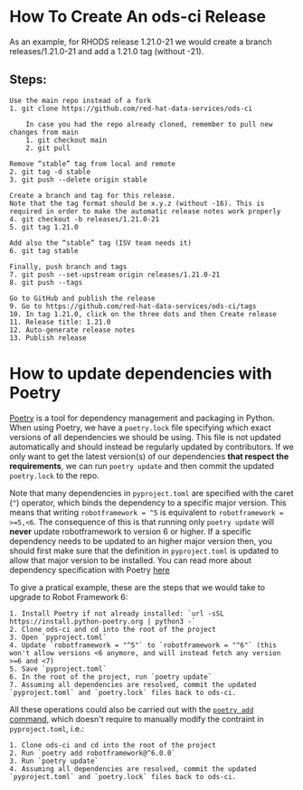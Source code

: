 # How To Create An ods-ci Release

As an example, for RHODS release 1.21.0-21 we would create a branch releases/1.21.0-21 and add a 1.21.0 tag (without -21).

## Steps:
    Use the main repo instead of a fork
    1. git clone https://github.com/red-hat-data-services/ods-ci

        In case you had the repo already cloned, remember to pull new changes from main
        1. git checkout main
        2. git pull

    Remove “stable” tag from local and remote
    2. git tag -d stable
    3. git push --delete origin stable 

    Create a branch and tag for this release.
    Note that the tag format should be x.y.z (without -16). This is required in order to make the automatic release notes work properly
    4. git checkout -b releases/1.21.0-21
    5. git tag 1.21.0

    Add also the “stable” tag (ISV team needs it) 
    6. git tag stable

    Finally, push branch and tags
    7. git push --set-upstream origin releases/1.21.0-21
    8. git push --tags

    Go to GitHub and publish the release
    9. Go to https://github.com/red-hat-data-services/ods-ci/tags
    10. In tag 1.21.0, click on the three dots and then Create release
    11. Release title: 1.21.0
    12. Auto-generate release notes
    13. Publish release


# How to update dependencies with Poetry

[Poetry](https://python-poetry.org) is a tool for dependency management and packaging in Python. When using Poetry, we have a `poetry.lock` file specifying which exact versions of all dependencies we should be using. This file is not updated automatically and should instead be regularly updated by contributors.
If we only want to get the latest version(s) of our dependencies **that respect the requirements**, we can run `poetry update` and then commit the updated `poetry.lock` to the repo.


Note that many dependencies in `pyproject.toml` are specified with the caret (`^`) operator, which binds the dependency to a specific major version. This means that writing `robotframework = ^5` is equivalent to `robotframework = >=5,<6`. The consequence of this is that running only `poetry update` will **never** update robotframework to version 6 or higher.
If a specific dependency needs to be updated to an higher major version then, you should first make sure that the definition in `pyproject.toml` is updated to allow that major version to be installed. You can read more about dependency specification with Poetry [here](https://python-poetry.org/docs/dependency-specification/)


To give a pratical example, these are the steps that we would take to upgrade to Robot Framework 6:

    1. Install Poetry if not already installed: `url -sSL https://install.python-poetry.org | python3 -`
    2. Clone ods-ci and cd into the root of the project
    3. Open `pyproject.toml`
    4. Update `robotframework = "^5"` to `robotframework = "^6"` (this won't allow versions <6 anymore, and will instead fetch any version >=6 and <7)
    5. Save `pyproject.toml`
    6. In the root of the project, run `poetry update`
    7. Assuming all dependencies are resolved, commit the updated `pyproject.toml` and `poetry.lock` files back to ods-ci.

All these operations could also be carried out with the [`poetry add` command](https://python-poetry.org/docs/cli/#add), which doesn't require to manually modify the contraint in `pyproject.toml`, i.e.:

    1. Clone ods-ci and cd into the root of the project
    2. Run `poetry add robotframework@^6.0.0`
    3. Run `poetry update`
    4. Assuming all dependencies are resolved, commit the updated `pyproject.toml` and `poetry.lock` files back to ods-ci.
